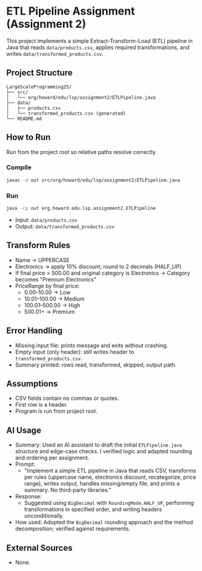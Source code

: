 # ETL Pipeline Assignment (Assignment 2)

This project implements a simple Extract-Transform-Load (ETL) pipeline in Java that reads `data/products.csv`, applies required transformations, and writes `data/transformed_products.csv`.

## Project Structure
```
LargeScaleProgramming25/
├── src/
│   └── org/howard/edu/lsp/assignment2/ETLPipeline.java
├── data/
│   ├── products.csv
│   └── transformed_products.csv (generated)
└── README.md
```

## How to Run
Run from the project root so relative paths resolve correctly.

### Compile
```bash
javac -d out src/org/howard/edu/lsp/assignment2/ETLPipeline.java
```

### Run
```bash
java -cp out org.howard.edu.lsp.assignment2.ETLPipeline
```

- Input: `data/products.csv`
- Output: `data/transformed_products.csv`

## Transform Rules
- Name → UPPERCASE
- Electronics → apply 10% discount; round to 2 decimals (HALF_UP)
- If final price > 500.00 and original category is Electronics → Category becomes "Premium Electronics"
- PriceRange by final price:
  - 0.00–10.00 → Low
  - 10.01–100.00 → Medium
  - 100.01–500.00 → High
  - 500.01+ → Premium

## Error Handling
- Missing input file: prints message and exits without crashing.
- Empty input (only header): still writes header to `transformed_products.csv`.
- Summary printed: rows read, transformed, skipped; output path.

## Assumptions
- CSV fields contain no commas or quotes.
- First row is a header.
- Program is run from project root.

## AI Usage
- Summary: Used an AI assistant to draft the initial `ETLPipeline.java` structure and edge-case checks. I verified logic and adapted rounding and ordering per assignment.
- Prompt:
  - "Implement a simple ETL pipeline in Java that reads CSV, transforms per rules (uppercase name, electronics discount, recategorize, price range), writes output, handles missing/empty file, and prints a summary. No third-party libraries."
- Response:
  - Suggested using `BigDecimal` with `RoundingMode.HALF_UP`, performing transformations in specified order, and writing headers unconditionally.
- How used: Adopted the `BigDecimal` rounding approach and the method decomposition; verified against requirements.

## External Sources
- None.
